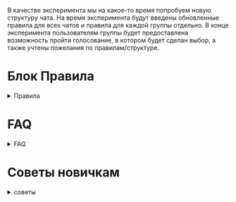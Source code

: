 В качестве эксперимента мы на какое-то время попробуем новую структуру чата. На время эксперимента будут введены обновленные правила для всех чатов и правила для каждой группы отдельно. В конце эксперимента пользователям группы будет предоставлена возможность пройти голосование, в котором будет сделан выбор, а также учтены пожелания по правилам/структуре.

  
# Блок Правила
<details>
  <summary>Правила</summary>
  <details>
  <summary>Общие правила</summary>
  
1. Прочтите "FAQ Как стать программистом" и блок "Советы". Задавать вопросы по ним можно, но игнорирование прочтения, когда вас просят с ними ознакомиться, приравнивается к оскорблению;
2. Запрещены спам, оскорбления, реклама курсов, каналов, групп, сайтов, долгий оффтоп не по теме (легкий оффтоп разрешен);
3. Проявляйте уважение к тем, кому вы даете совет, и тем, кто дает совет вам. Если вы не поняли ответ/вопрос, укажите конкретно, что вам не понятно;
4. Проявляйте уважение к новичкам. Если нечего ответить или хочется посмеяться над новичком, лучше ничего не отвечать. Но это не значит, что, если вам не понравился ответ, это не уважение к вам;
5. Относитесь с уважением к мнению других участников и не провоцируйте конфликты;
6. Размещайте сообщения только на тему чата и не засоряйте его несвязанными сообщениями. Особенно касается сообщений, связанных с AI, не в чате AI
7. Мат не запрещен, но, пожалуйста, старайтесь не использовать его постоянно;
8. Сексизм, расизм и другие проявления ненависти на основании чего бы то ни было запрещены - сразу получите бан;
9. Эйджизм крайне нежелателен: не надо думать, что человек на 10 лет младше точно глупее вас, старайтесь не апеллировать к возрасту;
10. Запрещено любое нарушение законодательства стран СНГ, включая публикацию пиратского контента, например, книг, аудиозаписей, видеоматериалов курсов;
11. Запрещено делать фотографии экрана, чтобы что-то показать (исключительные обстоятельства обязательно должны быть указаны вами).

</details>
 <details>
  <summary>Правила общего чата</summary>
  
1. В группе действуют все общие правила;
2. Запрещено продвигать/продолжать темы, которые относятся к другим чатам;
3. За вас никто не обязан написать код. За вас никто не обязан решать задачи. 

  </details>
  
   <details>
  <summary>Правила чата "Задачи" </summary>
  
1. Это не чат с решениями ваших задач, с которыми вы столкнулись;
2. В группе действуют все общие правила;
3. В чате запрещены любые другие задачи кроме задач, которые решаются участниками чата;
4. В группе раз в день/неделю (зависит от участников) предлагается решать конкретную задачу из codewars/leetcode. Задачи предлагаются пользователями;
5. В чате запрещено давать сразу готовые ответы кодом, но если человек близок - направить его не является нарушением.

  </details>
  
   <details>
  <summary>Правила чата "AI"</summary>

1. В группе действуют все общие правила;
2. В чате можете обсуждать все, что связано с ИИ/Языковыми моделями/etc, включая: "Завтра все программисты будут не нужны", "Как сделать свой chatGPT" и т.д.

  </details>
</details>

# FAQ
<details>
  <summary>FAQ</summary>
 https://telegra.ph/FAQ-Kak-stat-programmistom-03-07
</details>

# Советы новичкам
<details>
  <summary>советы</summary>
место для советов
</details>
